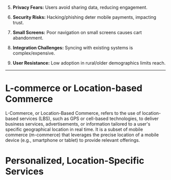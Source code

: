 5. **Privacy Fears:** Users avoid sharing data, reducing engagement.

6. **Security Risks:** Hacking/phishing deter mobile payments, impacting trust.

7. **Small Screens:** Poor navigation on small screens causes cart abandonment.

8. **Integration Challenges:** Syncing with existing systems is complex/expensive.

9. **User Resistance:** Low adoption in rural/older demographics limits reach.

----

# L-commerce or Location-based Commerce

L-Commerce, or Location-Based Commerce, refers to the use of location-based services (LBS), such as GPS or cell-based technologies, to deliver business services, advertisements, or information tailored to a user's specific geographical location in real time. It is a subset of mobile commerce (m-commerce) that leverages the precise location of a mobile device (e.g., smartphone or tablet) to provide relevant offerings.

# Personalized, Location-Specific Services